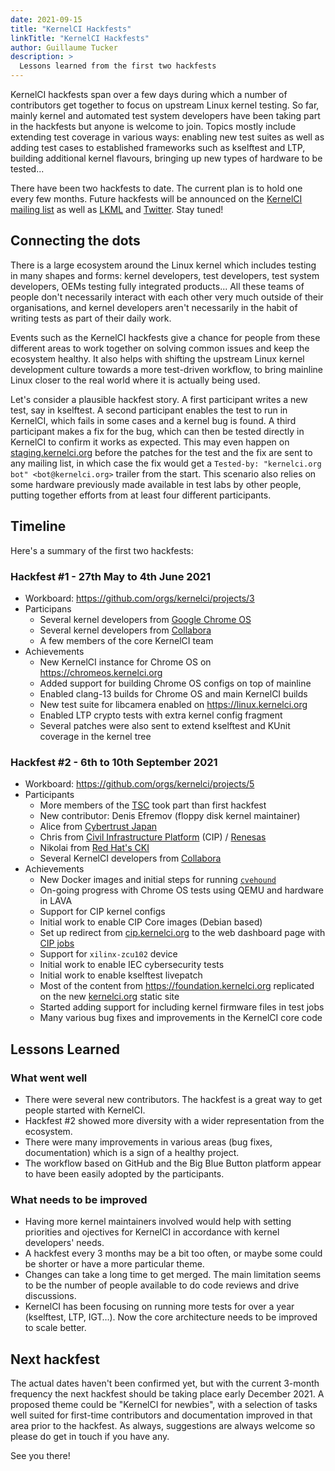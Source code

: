 ```yaml
---
date: 2021-09-15
title: "KernelCI Hackfests"
linkTitle: "KernelCI Hackfests"
author: Guillaume Tucker
description: >
  Lessons learned from the first two hackfests
---
```


KernelCI hackfests span over a few days during which a number of contributors
get together to focus on upstream Linux kernel testing.  So far, mainly kernel
and automated test system developers have been taking part in the hackfests but
anyone is welcome to join.  Topics mostly include extending test coverage in
various ways: enabling new test suites as well as adding test cases to
established frameworks such as kselftest and LTP, building additional kernel
flavours, bringing up new types of hardware to be tested...

There have been two hackfests to date. The current plan is to hold one
every few months.  Future hackfests will be announced on the [KernelCI mailing
list](https://groups.io/g/kernelci/topics) as well as [LKML](https://lkml.org/)
and [Twitter](https://twitter.com/kernelci).  Stay tuned!


## Connecting the dots

There is a large ecosystem around the Linux kernel which includes testing in
many shapes and forms: kernel developers, test developers, test system
developers, OEMs testing fully integrated products...  All these teams of
people don't necessarily interact with each other very much outside of their
organisations, and kernel developers aren't necessarily in the habit of writing
tests as part of their daily work.

Events such as the KernelCI hackfests give a chance for people from these
different areas to work together on solving common issues and keep the
ecosystem healthy.  It also helps with shifting the upstream Linux kernel
development culture towards a more test-driven workflow, to bring mainline
Linux closer to the real world where it is actually being used.

Let's consider a plausible hackfest story.  A first participant writes a new
test, say in kselftest.  A second participant enables the test to run in
KernelCI, which fails in some cases and a kernel bug is found.  A third
participant makes a fix for the bug, which can then be tested directly in
KernelCI to confirm it works as expected.  This may even happen on
[staging.kernelci.org](https://staging.kernelci.org) before the patches for the
test and the fix are sent to any mailing list, in which case the fix would get
a `Tested-by: "kernelci.org bot" <bot@kernelci.org>` trailer from the start.
This scenario also relies on some hardware previously made available in test
labs by other people, putting together efforts from at least four different
participants.


## Timeline

Here's a summary of the first two hackfests:

### Hackfest #1 - 27th May to 4th June 2021

* Workboard: https://github.com/orgs/kernelci/projects/3
* Participans
  * Several kernel developers from [Google Chrome
  OS](https://www.google.com/intl/en_uk/chromebook/chrome-os/)
  * Several kernel developers from [Collabora](https://collabora.com)
  * A few members of the core KernelCI team
* Achievements
  * New KernelCI instance for Chrome OS on https://chromeos.kernelci.org
  * Added support for building Chrome OS configs on top of mainline
  * Enabled clang-13 builds for Chrome OS and main KernelCI builds
  * New test suite for libcamera enabled on https://linux.kernelci.org
  * Enabled LTP crypto tests with extra kernel config fragment
  * Several patches were also sent to extend kselftest and KUnit coverage in
      the kernel tree

### Hackfest #2 - 6th to 10th September 2021

* Workboard: https://github.com/orgs/kernelci/projects/5
* Participants
  * More members of the [TSC](/docs/org/tsc/) took part than first hackfest
  * New contributor: Denis Efremov (floppy disk kernel maintainer)
  * Alice from [Cybertrust Japan](https://www.cybertrust.co.jp/english/)
  * Chris from [Civil Infrastructure Platform](https://www.cip-project.org/)
    (CIP) / [Renesas](https://www.renesas.com/eu/en)
  * Nikolai from [Red Hat's CKI](https://cki-project.org/)
  * Several KernelCI developers from [Collabora](https://collabora.com)
* Achievements
  * New Docker images and initial steps for running
      [`cvehound`](https://github.com/evdenis/cvehound)
  * On-going progress with Chrome OS tests using QEMU and hardware in LAVA
  * Support for CIP kernel configs
  * Initial work to enable CIP Core images (Debian based)
  * Set up redirect from [cip.kernelci.org](https://cip.kernelci.org) to the
    web dashboard page with [CIP jobs](https://linux.kernelci.org/job/cip/)
  * Support for `xilinx-zcu102` device
  * Initial work to enable IEC cybersecurity tests
  * Initial work to enable kselftest livepatch
  * Most of the content from https://foundation.kernelci.org replicated on the
    new [kernelci.org](https://kernelci.org) static site
  * Started adding support for including kernel firmware files in test jobs
  * Many various bug fixes and improvements in the KernelCI core code


## Lessons Learned

### What went well

* There were several new contributors.  The hackfest is a great way to get
  people started with KernelCI.
* Hackfest #2 showed more diversity with a wider representation from the
  ecosystem.
* There were many improvements in various areas (bug fixes, documentation)
  which is a sign of a healthy project.
* The workflow based on GitHub and the Big Blue Button platform appear to have
  been easily adopted by the participants.

### What needs to be improved

* Having more kernel maintainers involved would help with setting priorities
  and ojectives for KernelCI in accordance with kernel developers' needs.
* A hackfest every 3 months may be a bit too often, or maybe some could be
  shorter or have a more particular theme.
* Changes can take a long time to get merged.  The main limitation seems to be
  the number of people available to do code reviews and drive discussions.
* KernelCI has been focusing on running more tests for over a year (kselftest,
  LTP, IGT…).  Now the core architecture needs to be improved to scale better.


## Next hackfest

The actual dates haven't been confirmed yet, but with the current 3-month
frequency the next hackfest should be taking place early December 2021.  A
proposed theme could be "KernelCI for newbies", with a selection of tasks well
suited for first-time contributors and documentation improved in that area
prior to the hackfest.  As always, suggestions are always welcome so please do
get in touch if you have any.

See you there!
